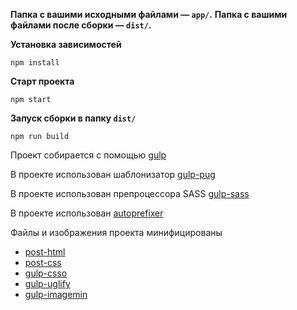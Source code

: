 **Папка с вашими исходными файлами — `app/`.**
**Папка с вашими файлами после сборки — `dist/`.**


**Установка зависимостей**

```
npm install
```


**Старт проекта**

```
npm start
```


**Запуск сборки в папку `dist/`**

```
npm run build
```

Проект собирается с помощью 
[gulp](https://www.npmjs.com/package/gulp)

В проекте использован шаблонизатор 
[gulp-pug](https://www.npmjs.com/package/gulp-pug)

В проекте использован препроцессора SASS
[gulp-sass](https://www.npmjs.com/package/gulp-sass)

В проекте использован
[autoprefixer](https://www.npmjs.com/package/autoprefixer)

Файлы и изображения проекта минифицированы
* [post-html](https://www.npmjs.com/package/gulp-posthtml)
* [post-css](https://www.npmjs.com/package/gulp-postcss)
* [gulp-csso](https://www.npmjs.com/package/gulp-csso)
* [gulp-uglify](https://www.npmjs.com/package/gulp-uglify)
* [gulp-imagemin](https://www.npmjs.com/package/gulp-imagemin)






